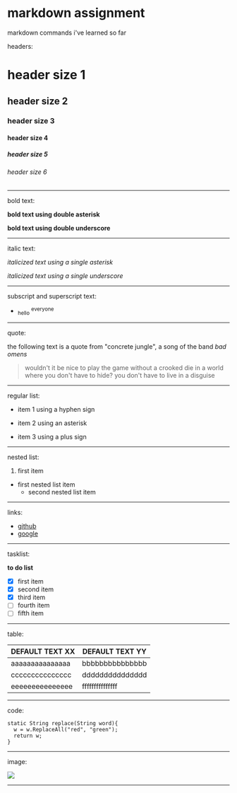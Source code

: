 # markdown assignment

markdown commands i've learned so far

<!--- headings -->
headers:

# header size 1
## header size 2
### header size 3
#### header size 4
##### header size 5
###### header size 6
<!--- diviser -->
---
<!--- bold -->
bold text:

**bold text using double asterisk**

__bold text using double underscore__

---
<!--- italic -->
italic text: 

*italicized text using a single asterisk*

_italicized text using a single underscore_

---
<!--- subscript and superscript -->
subscript and superscript text:

- <sub>hello</sub> <sup>everyone</sup>

---
<!--- quote -->
quote:

the following text is a quote from "concrete jungle", a song of the band *bad omens*

>wouldn't it be nice to play the game without a crooked die in a world where you don't have to hide? you don't have to live in a disguise

---
<!--- list -->
regular list:

- item 1 using a hyphen sign
* item 2 using an asterisk
+ item 3 using a plus sign

---
<!--- nested list -->
nested list:

1. first item
  - first nested list item
    - second nested list item

---
<!--- links -->
links:

- [github](https://github.com)
- [google](https://www.google.com)

---
<!--- tasklist -->
tasklist:

**to do list**
- [x] first item
- [x] second item
- [x] third item
- [ ] fourth item
- [ ] fifth item

---
<!--- table -->
table:

| DEFAULT TEXT XX | DEFAULT TEXT YY |
|-----------------|-----------------|
| aaaaaaaaaaaaaaa | bbbbbbbbbbbbbbb | 
| ccccccccccccccc | ddddddddddddddd |
| eeeeeeeeeeeeeee | fffffffffffffff |

---
<!--- code -->
code:

```
static String replace(String word){
  w = w.ReplaceAll("red", "green");
  return w;
}
```

---
<!--- images -->
image:

![](https://pbs.twimg.com/media/FlLBN6zaUAIs4Lw?format=jpg&name=large)

---
